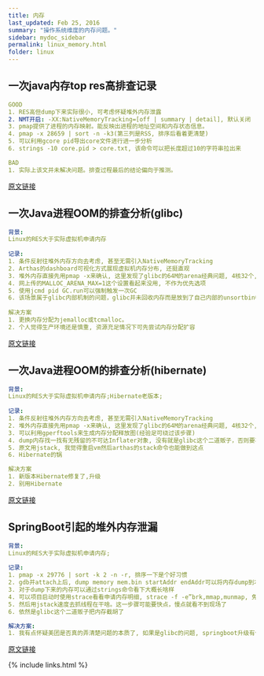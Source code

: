 ```yaml
---
title: 内存
last_updated: Feb 25, 2016
summary: "操作系统维度的内存问题。"
sidebar: mydoc_sidebar
permalink: linux_memory.html
folder: linux
---
```


## 一次java内存top res高排查记录

```yaml
GOOD
1. RES高但dump下来实际很小, 可考虑怀疑堆外内存泄露
2. NMT开启: -XX:NativeMemoryTracking=[off | summary | detail], 默认关闭
3. pmap提供了进程的内存映射。能反映出进程的地址空间和内存状态信息。
4. pmap -x 28659 | sort -n -k3(第三列是RSS, 排序后看着更清楚)
5. 可以利用gcore pid导出core文件进行进一步分析
6. strings -10 core.pid > core.txt, 该命令可以把长度超过10的字符串拉出来

BAD
1. 实际上该文并未解决问题。排查过程最后的结论偏向于推测。 
```
[原文链接](https://heapdump.cn/article/4161842?from=pc)




## 一次Java进程OOM的排查分析(glibc)

```yaml
背景:
Linux的RES大于实际虚拟机申请内存
  
记录:  
1. 条件反射往堆外内存方向去考虑, 甚至无需引入NativeMemoryTracking
2. Arthas的dashboard可视化方式展现虚拟机内存分布, 还挺直观
3. 堆外内存直接先用pmap -x来确认, 这里发现了glibc的64M的arena经典问题, 4核32个, 8核64个
4. 网上传的MALLOC_ARENA_MAX=1这个设置看起来没用, 不作为优先选项
5. 使用jcmd pid GC.run可以强制触发一次GC
6. 该场景属于glibc内部机制的问题，glibc并未回收内存而是放到了自己内部的unsortbin中打算二次利用
 
解决方案 
1. 更换内存分配为jemalloc或tcmalloc。
2. 个人觉得生产环境还是慎重, 资源充足情况下可先尝试内存分配扩容
```
[原文链接](https://juejin.cn/post/6854573220733911048)




## 一次Java进程OOM的排查分析(hibernate)

```yaml
背景:
Linux的RES大于实际虚拟机申请内存;Hibernate老版本;
  
记录:  
1. 条件反射往堆外内存方向去考虑, 甚至无需引入NativeMemoryTracking 
2. 堆外内存直接先用pmap -x来确认, 这里发现了glibc的64M的arena经典问题, 4核32个, 8核64个
3. 可以利用gperftools来生成内存分配释放图(经验足可绕过该步骤)
4. dump内存找一找有无残留的不可达Inflater对象, 没有就是glibc这个二道贩子，否则要再看看
5. 原文用jstack, 我觉得重启vm然后arthas的stack命令也能做到这点
6. Hibernate的锅 

解决方案 
1. 新版本Hibernate修复了,升级
2. 别用Hibernate

```
[原文链接](https://heapdump.cn/article/3530243)




## SpringBoot引起的堆外内存泄漏

```yaml
背景:
Linux的RES大于实际虚拟机申请内存;
  
记录:  
1. pmap -x 29776 | sort -k 2 -n -r, 排序一下是个好习惯
2. gdb并attach上后, dump memory mem.bin startAddr endAddr可以将内存dump到本地
3. 对于dump下来的内存可以通过strings命令看下大概长啥样
4. 可以项目启动时使用strace看看申请内存明细, strace -f -e”brk,mmap,munmap, 免去LD_PRELOAD的麻烦
5. 然后用jstack速度去抓线程在干啥。这一步骤可能要快点，慢点就看不到现场了
6. 依然是glibc这个二道贩子把内存截胡了

解决方案:
1. 我有点怀疑美团是否真的弄清楚问题的本质了, 如果是glibc的问题, springboot升级有何用? 

```
[原文链接](https://tech.meituan.com/2019/01/03/spring-boot-native-memory-leak.html)
  
{% include links.html %}
